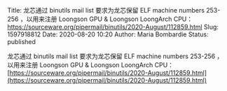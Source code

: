 Title: 龙芯通过 binutils mail list 要求为龙芯保留 ELF machine numbers 253-256 ，以用来注册 Loongson GPU & Loongson LoongArch CPU：https://sourceware.org/pipermail/binutils/2020-August/112859.html
Slug: 1597918812
Date: 2020-08-20 10:20
Author: Maria Bombardie
Status: published

龙芯通过 binutils mail list 要求为龙芯保留 ELF machine numbers 253-256 ，以用来注册 Loongson GPU & Loongson LoongArch CPU：[https://sourceware.org/pipermail/binutils/2020-August/112859.html](https://sourceware.org/pipermail/binutils/2020-August/112859.html)
